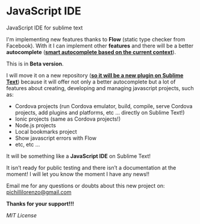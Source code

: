<h1>JavaScript IDE</h1>

JavaScript IDE for sublime text

<p>

I'm implementing new features thanks to <strong>Flow</strong> (static type checker from Facebook).
With it I can implement other <strong>features</strong> and there will be a better <strong>autocomplete</strong>
(<strong style="text-decoration: underline;">smart autocomplete based on the current context</strong>).

This is in <strong>Beta version</strong>.

I will move it on a new repository (<strong style="text-decoration: underline;">so it will be a new plugin on Sublime Text</strong>)
because it will offer not only a better autocomplete but a lot of features about creating, 
developing and managing javascript projects, such as:

- Cordova projects (run Cordova emulator, build, compile, serve Cordova projects, add plugins and platforms, etc … directly on Sublime Text!)
- Ionic projects (same as Cordova projects!)
- Node.js projects
- Local bookmarks project
- Show javascript errors with Flow
- etc, etc …

It will be something like a <strong>JavaScript IDE</strong> on Sublime Text!

It isn’t ready for public testing and there isn’t a documentation at the moment!
I will let you know the moment I have any news!!

Email me for any questions or doubts about this new project on: <a href="mailto:pichillilorenzo@gmail.com">pichillilorenzo@gmail.com</a>

<strong>Thanks for your support!!!</strong>
</p>


<i>MIT License</i>
